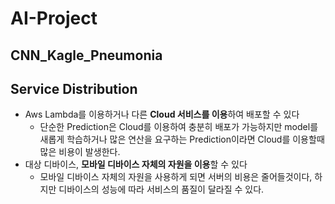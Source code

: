 # AI-Project


## CNN_Kagle_Pneumonia

## Service Distribution

- Aws Lambda를 이용하거나 다른 **Cloud 서비스를 이용**하여 배포할 수 있다
  - 단순한 Prediction은 Cloud를 이용하여 충분히 배포가 가능하지만 model를 새롭게 학습하거나 많은 연산을 요구하는 Prediction이라면 Cloud를 이용할때 많은 비용이 발생한다. 
- 대상 디바이스, **모바일 디바이스 자체의 자원을 이용**할 수 있다
  - 모바일 디바이스 자체의 자원을 사용하게 되면 서버의 비용은 줄어들것이다, 하지만 디바이스의 성능에 따라 서비스의 품질이 달라질 수 있다.